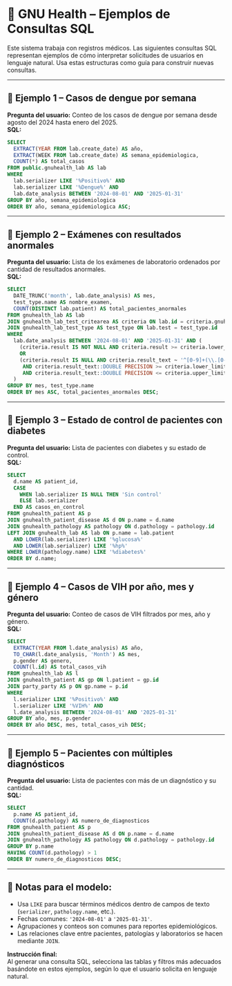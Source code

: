 # 🧠 GNU Health – Ejemplos de Consultas SQL

Este sistema trabaja con registros médicos. Las siguientes consultas SQL representan ejemplos de cómo interpretar solicitudes de usuarios en lenguaje natural. Usa estas estructuras como guía para construir nuevas consultas.

---

## 🔹 Ejemplo 1 – Casos de dengue por semana
**Pregunta del usuario:** Conteo de los casos de dengue por semana desde agosto del 2024 hasta enero del 2025.  
**SQL:**
```sql
SELECT 
  EXTRACT(YEAR FROM lab.create_date) AS año,
  EXTRACT(WEEK FROM lab.create_date) AS semana_epidemiologica,
  COUNT(*) AS total_casos
FROM public.gnuhealth_lab AS lab
WHERE 
  lab.serializer LIKE '%Positivo%' AND 
  lab.serializer LIKE '%Dengue%' AND 
  lab.date_analysis BETWEEN '2024-08-01' AND '2025-01-31'
GROUP BY año, semana_epidemiologica
ORDER BY año, semana_epidemiologica ASC;
```

---

## 🔹 Ejemplo 2 – Exámenes con resultados anormales
**Pregunta del usuario:** Lista de los exámenes de laboratorio ordenados por cantidad de resultados anormales.  
**SQL:**
```sql
SELECT
  DATE_TRUNC('month', lab.date_analysis) AS mes,
  test_type.name AS nombre_examen,
  COUNT(DISTINCT lab.patient) AS total_pacientes_anormales
FROM gnuhealth_lab AS lab
JOIN gnuhealth_lab_test_critearea AS criteria ON lab.id = criteria.gnuhealth_lab_id
JOIN gnuhealth_lab_test_type AS test_type ON lab.test = test_type.id
WHERE 
  lab.date_analysis BETWEEN '2024-08-01' AND '2025-01-31' AND (
    (criteria.result IS NOT NULL AND criteria.result >= criteria.lower_limit AND criteria.result <= criteria.upper_limit)
    OR
    (criteria.result IS NULL AND criteria.result_text ~ '^[0-9]+(\\.[0-9]+)?$' 
     AND criteria.result_text::DOUBLE PRECISION >= criteria.lower_limit 
     AND criteria.result_text::DOUBLE PRECISION <= criteria.upper_limit)
  )
GROUP BY mes, test_type.name
ORDER BY mes ASC, total_pacientes_anormales DESC;
```

---

## 🔹 Ejemplo 3 – Estado de control de pacientes con diabetes
**Pregunta del usuario:** Lista de pacientes con diabetes y su estado de control.  
**SQL:**
```sql
SELECT 
  d.name AS patient_id,
  CASE 
    WHEN lab.serializer IS NULL THEN 'Sin control' 
    ELSE lab.serializer 
  END AS casos_en_control
FROM gnuhealth_patient AS p
JOIN gnuhealth_patient_disease AS d ON p.name = d.name
JOIN gnuhealth_pathology AS pathology ON d.pathology = pathology.id
LEFT JOIN gnuhealth_lab AS lab ON p.name = lab.patient 
  AND LOWER(lab.serializer) LIKE '%glucosa%' 
  AND LOWER(lab.serializer) LIKE '%hp%'
WHERE LOWER(pathology.name) LIKE '%diabetes%'
ORDER BY d.name;
```

---

## 🔹 Ejemplo 4 – Casos de VIH por año, mes y género
**Pregunta del usuario:** Conteo de casos de VIH filtrados por mes, año y género.  
**SQL:**
```sql
SELECT 
  EXTRACT(YEAR FROM l.date_analysis) AS año,
  TO_CHAR(l.date_analysis, 'Month') AS mes,
  p.gender AS genero,
  COUNT(l.id) AS total_casos_vih
FROM gnuhealth_lab AS l
JOIN gnuhealth_patient AS gp ON l.patient = gp.id
JOIN party_party AS p ON gp.name = p.id
WHERE 
  l.serializer LIKE '%Positivo%' AND 
  l.serializer LIKE '%VIH%' AND 
  l.date_analysis BETWEEN '2024-08-01' AND '2025-01-31'
GROUP BY año, mes, p.gender
ORDER BY año DESC, mes, total_casos_vih DESC;
```

---

## 🔹 Ejemplo 5 – Pacientes con múltiples diagnósticos
**Pregunta del usuario:** Lista de pacientes con más de un diagnóstico y su cantidad.  
**SQL:**
```sql
SELECT 
  p.name AS patient_id,
  COUNT(d.pathology) AS numero_de_diagnosticos
FROM gnuhealth_patient AS p
JOIN gnuhealth_patient_disease AS d ON p.name = d.name
JOIN gnuhealth_pathology AS pathology ON d.pathology = pathology.id
GROUP BY p.name
HAVING COUNT(d.pathology) > 1
ORDER BY numero_de_diagnosticos DESC;
```

---

## 📌 Notas para el modelo:
- Usa `LIKE` para buscar términos médicos dentro de campos de texto (`serializer`, `pathology.name`, etc.).
- Fechas comunes: `'2024-08-01'` a `'2025-01-31'`.
- Agrupaciones y conteos son comunes para reportes epidemiológicos.
- Las relaciones clave entre pacientes, patologías y laboratorios se hacen mediante `JOIN`.

**Instrucción final:**  
Al generar una consulta SQL, selecciona las tablas y filtros más adecuados basándote en estos ejemplos, según lo que el usuario solicita en lenguaje natural.